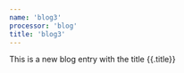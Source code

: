 ```yaml
---
name: 'blog3'
processor: 'blog'
title: 'blog3'
---
```

This is a new blog entry with the title {{.title}}